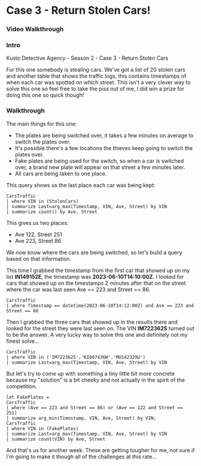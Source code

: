 # Case 3 - Return Stolen Cars!

### Video Walkthrough

### Intro

Kusto Detective Agency - Season 2 - Case 3 - Return Stolen Cars

For this one somebody is stealing cars. We've got a list of 20 stolen cars and another table that shows the traffic logs, this contains timestamps of when each car was spotted on which street. This isn't a very clever way to solve this one so feel free to take the piss out of me, I did win a prize for doing this one so quick though!

### Walkthrough

The main things for this one:

* The plates are being switched over, it takes a few minutes on average to switch the plates over.
* It's possible there's a few locations the thieves keep going to switch the plates over.
* Fake plates are being used for the switch, so when a car is switched over, a brand new plate will appear on that street a few minutes later.
* All cars are being taken to one place.

This query shows us the last place each car was being kept:

```kusto
CarsTraffic 
| where VIN in (StolenCars)
| summarize Last=arg_max(Timestamp, VIN, Ave, Street) by VIN
| summarize count() by Ave, Street
```

This gives us two places:

* Ave 122, Street 251
* Ave 223, Street 86

We now know where the cars are being switched, so let's build a query based on that information.

This time I grabbed the timestamp from the first car that showed up on my list **IN149152E**, the timestamp was **2023-06-10T14:10:00Z.** I looked for cars that showed up on the timestamps 2 minutes after that on the street where the car was last seen Ave == 223 and Street == 86.

```kusto
CarsTraffic
| where Timestamp == datetime(2023-06-10T14:12:00Z) and Ave == 223 and Street == 86
```

Then I grabbed the three cars that showed up in the results there and looked for the street they were last seen on. The VIN **IM722362S** turned out to be the answer. A very lucky way to solve this one and definitely not my finest solve...

```kusto
CarsTraffic
| where VIN in ('IM722362S','KI607436W','MU142329U')
| summarize Last=arg_max(Timestamp, VIN, Ave, Street) by VIN
```

But let's try to come up with something a tiny little bit more concrete because my "solution" is a bit cheeky and not actually in the spirit of the competition.

```kusto
let FakePlates =
CarsTraffic
| where (Ave == 223 and Street == 86) or (Ave == 122 and Street == 251)
| summarize arg_min(Timestamp, VIN, Ave, Street) by VIN;
CarsTraffic
| where VIN in (FakePlates)
| summarize Last=arg_max(Timestamp, VIN, Ave, Street) by VIN
| summarize count(VIN) by Ave, Street
```

And that's us for another week. These are getting tougher for me, not sure if I'm going to make it though all of the challenges at this rate...
